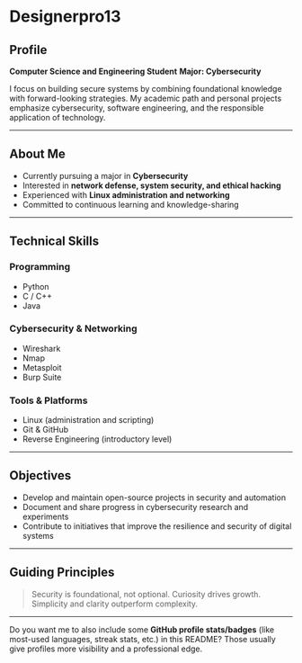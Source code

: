 # Designerpro13

## Profile

**Computer Science and Engineering Student**
**Major: Cybersecurity**

I focus on building secure systems by combining foundational knowledge with forward-looking strategies. My academic path and personal projects emphasize cybersecurity, software engineering, and the responsible application of technology.

---

## About Me

* Currently pursuing a major in **Cybersecurity**
* Interested in **network defense, system security, and ethical hacking**
* Experienced with **Linux administration and networking**
* Committed to continuous learning and knowledge-sharing

---

## Technical Skills

### Programming

* Python
* C / C++
* Java

### Cybersecurity & Networking

* Wireshark
* Nmap
* Metasploit
* Burp Suite

### Tools & Platforms

* Linux (administration and scripting)
* Git & GitHub
* Reverse Engineering (introductory level)

---

## Objectives

* Develop and maintain open-source projects in security and automation
* Document and share progress in cybersecurity research and experiments
* Contribute to initiatives that improve the resilience and security of digital systems

---

## Guiding Principles

> Security is foundational, not optional.
> Curiosity drives growth.
> Simplicity and clarity outperform complexity.

---

Do you want me to also include some **GitHub profile stats/badges** (like most-used languages, streak stats, etc.) in this README? Those usually give profiles more visibility and a professional edge.
